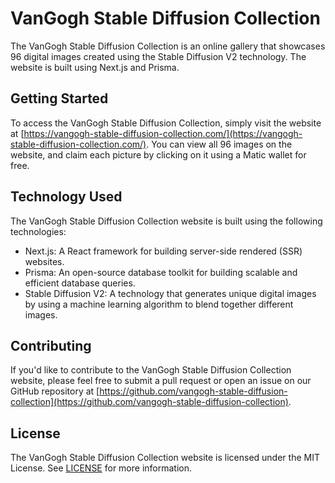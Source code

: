 # VanGogh Stable Diffusion Collection

The VanGogh Stable Diffusion Collection is an online gallery that showcases 96 digital images created using the Stable Diffusion V2 technology. The website is built using Next.js and Prisma.

## Getting Started

To access the VanGogh Stable Diffusion Collection, simply visit the website at [https://vangogh-stable-diffusion-collection.com/](https://vangogh-stable-diffusion-collection.com/). You can view all 96 images on the website, and claim each picture by clicking on it using a Matic wallet for free.

## Technology Used

The VanGogh Stable Diffusion Collection website is built using the following technologies:

- Next.js: A React framework for building server-side rendered (SSR) websites.
- Prisma: An open-source database toolkit for building scalable and efficient database queries.
- Stable Diffusion V2: A technology that generates unique digital images by using a machine learning algorithm to blend together different images.

## Contributing

If you'd like to contribute to the VanGogh Stable Diffusion Collection website, please feel free to submit a pull request or open an issue on our GitHub repository at [https://github.com/vangogh-stable-diffusion-collection](https://github.com/vangogh-stable-diffusion-collection).

## License

The VanGogh Stable Diffusion Collection website is licensed under the MIT License. See [LICENSE](LICENSE) for more information.
